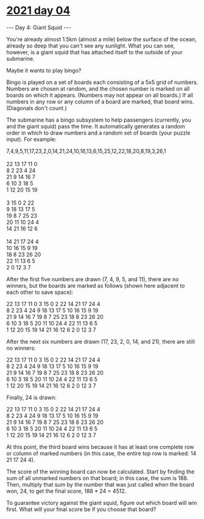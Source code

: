 # [2021 day 04](https://adventofcode.com/2021/day/4)

--- Day 4: Giant Squid ---

You're already almost 1.5km (almost a mile) below the surface of the ocean, already so deep that you can't see any sunlight. What you can see, however, is a giant squid that has attached itself to the outside of your submarine.



Maybe it wants to play bingo?



Bingo is played on a set of boards each consisting of a 5x5 grid of numbers. Numbers are chosen at random, and the chosen number is marked on all boards on which it appears. (Numbers may not appear on all boards.) If all numbers in any row or any column of a board are marked, that board wins. (Diagonals don't count.)



The submarine has a bingo subsystem to help passengers (currently, you and the giant squid) pass the time. It automatically generates a random order in which to draw numbers and a random set of boards (your puzzle input). For example:



7,4,9,5,11,17,23,2,0,14,21,24,10,16,13,6,15,25,12,22,18,20,8,19,3,26,1\
\
22 13 17 11  0\
 8  2 23  4 24\
21  9 14 16  7\
 6 10  3 18  5\
 1 12 20 15 19\
\
 3 15  0  2 22\
 9 18 13 17  5\
19  8  7 25 23\
20 11 10 24  4\
14 21 16 12  6\
\
14 21 17 24  4\
10 16 15  9 19\
18  8 23 26 20\
22 11 13  6  5\
 2  0 12  3  7



After the first five numbers are drawn (7, 4, 9, 5, and 11), there are no winners, but the boards are marked as follows (shown here adjacent to each other to save space):



22 13 17 11  0         3 15  0  2 22        14 21 17 24  4\
 8  2 23  4 24         9 18 13 17  5        10 16 15  9 19\
21  9 14 16  7        19  8  7 25 23        18  8 23 26 20\
 6 10  3 18  5        20 11 10 24  4        22 11 13  6  5\
 1 12 20 15 19        14 21 16 12  6         2  0 12  3  7



After the next six numbers are drawn (17, 23, 2, 0, 14, and 21), there are still no winners:



22 13 17 11  0         3 15  0  2 22        14 21 17 24  4\
 8  2 23  4 24         9 18 13 17  5        10 16 15  9 19\
21  9 14 16  7        19  8  7 25 23        18  8 23 26 20\
 6 10  3 18  5        20 11 10 24  4        22 11 13  6  5\
 1 12 20 15 19        14 21 16 12  6         2  0 12  3  7



Finally, 24 is drawn:



22 13 17 11  0         3 15  0  2 22        14 21 17 24  4\
 8  2 23  4 24         9 18 13 17  5        10 16 15  9 19\
21  9 14 16  7        19  8  7 25 23        18  8 23 26 20\
 6 10  3 18  5        20 11 10 24  4        22 11 13  6  5\
 1 12 20 15 19        14 21 16 12  6         2  0 12  3  7



At this point, the third board wins because it has at least one complete row or column of marked numbers (in this case, the entire top row is marked: 14 21 17 24  4).



The score of the winning board can now be calculated. Start by finding the sum of all unmarked numbers on that board; in this case, the sum is 188. Then, multiply that sum by the number that was just called when the board won, 24, to get the final score, 188 * 24 = 4512.



To guarantee victory against the giant squid, figure out which board will win first. What will your final score be if you choose that board?



